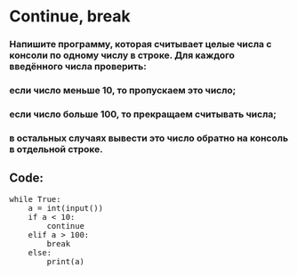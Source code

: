 # Continue, break

### Напишите программу, которая считывает целые числа с консоли по одному числу в строке. Для каждого введённого числа проверить:
### если число меньше 10, то пропускаем это число;
### если число больше 100, то прекращаем считывать числа;
### в остальных случаях вывести это число обратно на консоль в отдельной строке.

## Code:

<pre>
while True:
    a = int(input())
    if a < 10:
        continue
    elif a > 100:
        break
    else:
        print(a)

